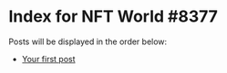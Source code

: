 # Index for NFT World #8377
Posts will be displayed in the order below:

- [Your first post](./001-first.md)

